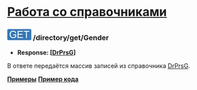 [Работа со справочниками](../../index.md)
=========================================

### ![GET](../../../../img/get.png) /directory/get/Gender
* **Response: [[DrPrsG](../../../../types/types.md#com.siams.med.api.DrPrsG)]**

В ответе передаётся массив записей из справочника [DrPrsG](../../../../types/types.md#com.siams.med.api.DrPrsG).

**[Примеры](examples/get.md)**
**[Пример кода](examples/getJava.md)**